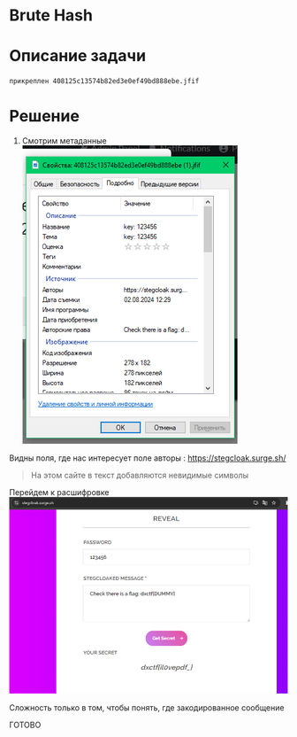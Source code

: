 # Brute Hash

# Описание задачи

`прикреплен 408125c13574b82ed3e0ef49bd888ebe.jfif`

# Решение
1. Смотрим метаданные
![img_15.png](images/img_15.png)

Видны поля, где нас интересует поле авторы : https://stegcloak.surge.sh/
> На этом сайте в текст добавляются невидимые символы

Перейдем к расшифровке
![img_16.png](images/img_16.png)

Сложность только в том, чтобы понять, где закодированное сообщение

ГОТОВО
